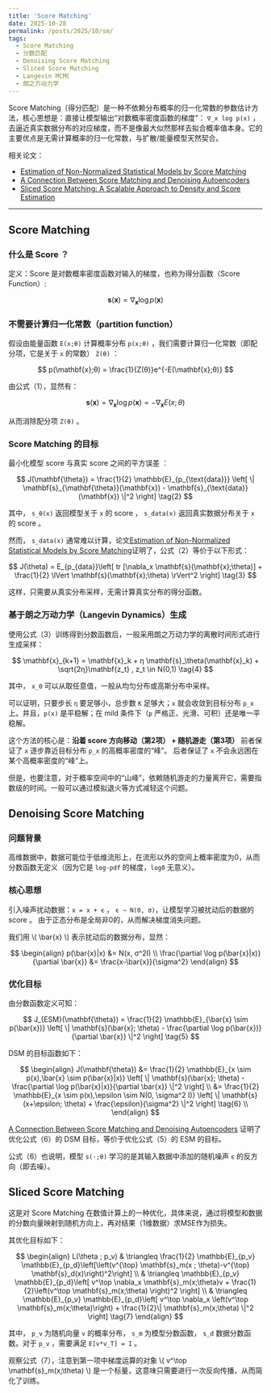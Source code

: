 ```yaml
---
title: 'Score Matching'
date: 2025-10-28
permalink: /posts/2025/10/sm/
tags:
  - Score Matching
  - 分数匹配
  - Denoising Score Matching
  - Sliced Score Matching
  - Langevin MCMC
  - 朗之万动力学
---
```


Score Matching（得分匹配）是一种不依赖分布概率的归一化常数的参数估计方法，核心思想是：直接让模型输出“对数概率密度函数的梯度”： `∇_x log p(x)` ，去逼近真实数据分布的对应梯度，而不是像最大似然那样去拟合概率值本身。它的主要优点是无需计算概率的归一化常数，与扩散/能量模型天然契合。

相关论文：
* [Estimation of Non-Normalized Statistical Models by Score Matching](https://jmlr.org/papers/volume6/hyvarinen05a/hyvarinen05a.pdf)
* [A Connection Between Score Matching and Denoising Autoencoders](https://gwern.net/doc/ai/nn/diffusion/2011-vincent.pdf)
* [Sliced Score Matching: A Scalable Approach to Density and Score Estimation](https://arxiv.org/abs/1905.07088v2)

---

## Score Matching
### 什么是 Score ？
定义：Score 是对数概率密度函数对输入的梯度，也称为得分函数（Score Function）:

$$
\mathbf{s}(\mathbf{x}) = \nabla_{\mathbf{x}} \log p(\mathbf{x}) \tag{1}
$$

### 不需要计算归一化常数（partition function）
假设由能量函数 `E(x;θ)` 计算概率分布 `p(x;θ)` ，我们需要计算归一化常数（即配分项，它是关于 `x` 的常数） `Z(θ)` ：

$$
p(\mathbf{x};θ) = \frac{1}{Z(θ)}e^{-E(\mathbf{x};θ)}
$$

由公式（1），显然有：

$$
\mathbf{s}(\mathbf{x}) = \nabla_{\mathbf{x}} \log p(\mathbf{x}) = -\nabla_{\mathbf{x}}E(x;θ)
$$

从而消除配分项 `Z(θ)` 。

### Score Matching 的目标
最小化模型 score 与真实 score 之间的平方误差 ：

$$
J(\mathbf{\theta}) = \frac{1}{2} \mathbb{E}_{p_{\text{data}}} \left[ \| \mathbf{s}_{\mathbf{\theta}}(\mathbf{x}) - \mathbf{s}_{\text{data}}(\mathbf{x}) \|^2 \right] \tag{2}
$$

其中， `s_θ(x)` 返回模型关于 `x` 的 score ， `s_data(x)` 返回真实数据分布关于 `x` 的 score 。

然而， `s_data(x)` 通常难以计算，论文[Estimation of Non-Normalized Statistical Models by Score Matching](https://jmlr.org/papers/volume6/hyvarinen05a/hyvarinen05a.pdf)证明了，公式（2）等价于以下形式：

$$
J(\theta) = E_{p_{data}}\left[ tr [\nabla_x \mathbf{s}(\mathbf{x};\theta)] + \frac{1}{2} \lVert \mathbf{s}(\mathbf{x};\theta) \rVert^2 \right] \tag{3}
$$

这样，只需要从真实分布采样，无需计算真实分布的得分函数。

### 基于朗之万动力学（Langevin Dynamics）生成
使用公式（3）训练得到分数函数后，一般采用朗之万动力学的离散时间形式进行生成采样：

$$
\mathbf{x}_{k+1} = \mathbf{x}_k + η \mathbf{s}_\theta(\mathbf{x}_k) + \sqrt{2η}\mathbf{z_t} , z_t \in N(0,1)  \tag{4}
$$

其中， `x_0` 可以从取任意值，一般从均匀分布或高斯分布中采样。

可以证明，只要步长 `η` 要足够小，总步数 `K` 足够大；`x` 就会收敛到目标分布 `p_x` 上。并且，`p(x)` 是平稳解；在 mild 条件下（`p` 严格正、光滑、可积）还是唯一平稳解。

这个方法的核心是：**沿着 score 方向移动（第2项） + 随机游走（第3项）**
前者保证了 `x` 逐步靠近目标分布 `p_x` 的高概率密度的“峰”。
后者保证了 `x` 不会永远困在某个高概率密度的“峰”上。

但是，也要注意，对于概率空间中的“山峰”，依赖随机游走的力量离开它，需要指数级的时间。一般可以通过模拟退火等方式减轻这个问题。

## Denoising Score Matching

### 问题背景
高维数据中，数据可能位于低维流形上，在流形以外的空间上概率密度为0，从而分数函数无定义（因为它是 `log-pdf` 的梯度，`log0` 无意义）。

### 核心思想
引入噪声扰动数据：`x = x + ϵ` ， `ϵ ∼ N(0, σ)`，让模型学习被扰动后的数据的 score 。 由于正态分布是全局非0的，从而解决梯度消失问题。

我们用 \\( \bar{x} \\) 表示扰动后的数据分布，显然：

$$
\begin{align}
p(\bar{x}|x) &= N(x, σ^2I) \\
\frac{\partial \log p(\bar{x}|x)}{\partial \bar{x}} &= \frac{x-\bar{x}}{\sigma^2}
\end{align}
$$

### 优化目标
由分数函数定义可知：

$$
J_{ESM}(\mathbf{\theta}) = \frac{1}{2} \mathbb{E}_{\bar{x} \sim p(\bar{x})} \left[ \| \mathbf{s}(\bar{x}; \theta) - \frac{\partial \log p(\bar{x})}{\partial \bar{x}} \|^2 \right] \tag{5}
$$

DSM 的目标函数如下：

$$
\begin{align}
J(\mathbf{\theta})
&= \frac{1}{2} \mathbb{E}_{x \sim p(x),\bar{x} \sim p(\bar{x}|x)} \left[ \| \mathbf{s}(\bar{x}; \theta) - \frac{\partial \log p(\bar{x}|x)}{\partial \bar{x}} \|^2 \right] \\
&= \frac{1}{2} \mathbb{E}_{x \sim p(x),\epsilon \sim N(0, \sigma^2 I)} \left[ \| \mathbf{s}(x+\epsilon; \theta) + \frac{\epsilon}{\sigma^2} \|^2 \right] \tag{6} \\
\end{align}
$$

[A Connection Between Score Matching and Denoising Autoencoders](https://gwern.net/doc/ai/nn/diffusion/2011-vincent.pdf) 证明了优化公式（6）的 DSM 目标，等价于优化公式（5）的 ESM 的目标。

公式（6）也说明，模型 `s(⋅;θ)` 学习的是其输入数据中添加的随机噪声 `ϵ` 的反方向（即去噪）。

## Sliced Score Matching
这是对 Score Matching 在数值计算上的一种优化，具体来说，通过将模型和数据的分数向量映射到随机方向上，再对结果（1维数据）求MSE作为损失。

其优化目标如下：

$$
\begin{align}
L(\theta ; p_v)
& \triangleq \frac{1}{2} \mathbb{E}_{p_v} \mathbb{E}_{p_d}\left[\left(v^{\top} \mathbf{s}_m(x ; \theta)-v^{\top} \mathbf{s}_d(x)\right)^2\right] \\
& \triangleq \mathbb{E}_{p_v} \mathbb{E}_{p_d}\left[ v^\top \nabla_x \mathbf{s}_m(x;\theta)v + \frac{1}{2}\left(v^\top \mathbf{s}_m(x;\theta) \right)^2 \right] \\
& \triangleq \mathbb{E}_{p_v} \mathbb{E}_{p_d}\left[ v^\top \nabla_x \left(v^\top \mathbf{s}_m(x;\theta)\right) + \frac{1}{2}\| \mathbf{s}_m(x;\theta) \|^2 \right] \tag{7}
\end{align}
$$

其中， `p_v` 为随机向量 `v` 的概率分布， `s_m` 为模型分数函数， `s_d` 数据分数函数。对于 `p_v` ，需要满足 `E[v*v_T] = I` 。

观察公式（7），注意到第一项中梯度运算的对象 \\( v^\top \mathbf{s}_m(x;\theta) \\) 是一个标量，这意味只需要进行一次反向传播，从而简化了训练。
